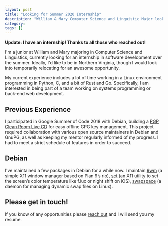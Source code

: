 ```yaml
---
layout: post
title: "Looking for Summer 2020 Internship"
description: "William & Mary Computer Science and Linguistic Major looking for an internship."
category: 
tags: []
---
```




**Update: I have an internship! Thanks to all those who reached out!**

I'm a junior at William and Mary majoring in Computer Science and Linguistics,
currently looking for an internship in software development over the summer.
Ideally, I'd like to be in Northern Virginia, though I would look into temporarily
relocating for an awesome opportunity.

My current experience includes a lot of time working in a Linux environment
programming in Python, C, and a bit of Rust and Go. Specifically, I am interested
in being part of a team working on systems programming or back-end web development.

## Previous Experience
I participated in Google Summer of Code 2018 with Debian, building a
[PGP Clean Room Live CD](/2018/08/pgp-clean-room) for easy offline GPG key management.
This project required collaboration with various open source maintainers in
Debian and GnuPG, as well as keeping my mentor regularly informed of my progress.
I had to meet a strict schedule of features in order to succeed.

## Debian
I've maintained a few packages in Debian for a while now. I maintain
[9wm](https://packages.debian.org/buster/9wm) (a simple X11 window manager based on Plan 9’s rio),
[sct](https://packages.debian.org/buster/sct) (an X11 utility to set the screen’s color temperature like f.lux or night shift on iOS),
[swapspace](https://packages.debian.org/buster/swapspace) (a daemon for managing dynamic swap files on Linux).

## Please get in touch!
If you know of any opportunities please [reach out](mailto:jacobadams@tookmund.com)
and I will send you my resume.
